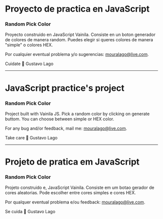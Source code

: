 # Proyecto de practica en JavaScript
### Random Pick Color

Proyecto construido en JavaScript Vainila.
Consiste en un boton generador de colores de manera random. 
Puedes elegir si queres colores de manera "simple" o colores HEX.

Por cualquier eventual problema y/o sugerencias: mouralago@live.com.

Cuidate 💚
Gustavo Lago

--------------------------------

# JavaScript practice's project
### Random Pick Color

Project built with Vainila JS.
Pick a random color by clicking on generate buttom.
You can choose between simple or HEX color.

For any bug and/or feedback, mail me: mouralago@live.com.

Take care 💚
Gustavo Lago

--------------------------------

# Projeto de pratica em JavaScript
### Random Pick Color

Projeto construido e, JavaScript Vainila.
Consiste em um botao gerador de cores aleatorias.
Pode escolher entre cores simples e cores HEX.

Por qualquer eventual problema e/ou feedback: mouralago@live.com.

Se cuida 💚
Gustavo Lago

